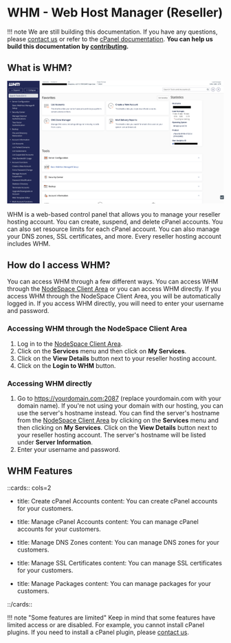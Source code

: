 # WHM - Web Host Manager (Reseller)

!!! note
    We are still building this documentation. If you have any questions, please [contact us](https://my.nodespace.com/submitticket.php) or refer to the [cPanel documentation](https://docs.cpanel.net/whm/). **You can help us build this documentation by [contributing](../../../contributing/index.md).**

## What is WHM?

![WHM](images/whm-dashboard.png)

WHM is a web-based control panel that allows you to manage your reseller hosting account. You can create, suspend, and delete cPanel accounts. You can also set resource limits for each cPanel account. You can also manage your DNS zones, SSL certificates, and more. Every reseller hosting account includes WHM.

## How do I access WHM?

You can access WHM through a few different ways. You can access WHM through the [NodeSpace Client Area](https://my.nodespace.com) or you can access WHM directly. If you access WHM through the NodeSpace Client Area, you will be automatically logged in. If you access WHM directly, you will need to enter your username and password.

### Accessing WHM through the NodeSpace Client Area

1. Log in to the [NodeSpace Client Area](https://my.nodespace.com).
2. Click on the **Services** menu and then click on **My Services**.
3. Click on the **View Details** button next to your reseller hosting account.
4. Click on the **Login to WHM** button.

### Accessing WHM directly

1. Go to https://yourdomain.com:2087 (replace yourdomain.com with your domain name). If you're not using your domain with our hosting, you can use the server's hostname instead. You can find the server's hostname from the [NodeSpace Client Area](https://my.nodespace.com) by clicking on the **Services** menu and then clicking on **My Services**. Click on the **View Details** button next to your reseller hosting account. The server's hostname will be listed under **Server Information**.
2. Enter your username and password.

## WHM Features

::cards:: cols=2

- title: Create cPanel Accounts
  content: You can create cPanel accounts for your customers.

- title: Manage cPanel Accounts
  content: You can manage cPanel accounts for your customers.

- title: Manage DNS Zones
  content: You can manage DNS zones for your customers.

- title: Manage SSL Certificates
  content: You can manage SSL certificates for your customers.

- title: Manage Packages
  content: You can manage packages for your customers.

::/cards::

!!! note "Some features are limited"
    Keep in mind that some features have limited access or are disabled. For example, you cannot install cPanel plugins. If you need to install a cPanel plugin, please [contact us](https://my.nodespace.com/submitticket.php).